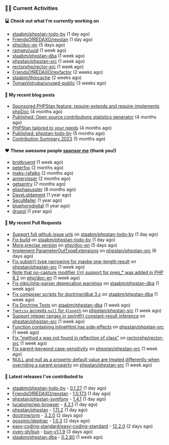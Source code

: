 ### 👨‍💻 Current Activities


#### 💻 Check out what I'm currently working on

- [staabm/phpstan-todo-by](https://github.com/staabm/phpstan-todo-by) (1 day ago)
- [FriendsOfREDAXO/rexstan](https://github.com/FriendsOfREDAXO/rexstan) (1 day ago)
- [php/doc-en](https://github.com/php/doc-en) (5 days ago)
- [ramsey/uuid](https://github.com/ramsey/uuid) (1 week ago)
- [staabm/phpstan-dba](https://github.com/staabm/phpstan-dba) (1 week ago)
- [phpstan/phpstan-src](https://github.com/phpstan/phpstan-src) (1 week ago)
- [rectorphp/rector-src](https://github.com/rectorphp/rector-src) (1 week ago)
- [FriendsOfREDAXO/rexfactor](https://github.com/FriendsOfREDAXO/rexfactor) (2 weeks ago)
- [staabm/thincache](https://github.com/staabm/thincache) (2 weeks ago)
- [TomasVotruba/unused-public](https://github.com/TomasVotruba/unused-public) (3 weeks ago)


#### 📜 My recent blog posts

- [Sponsored PHPStan feature: require-extends and require-implements phpDoc](https://staabm.github.io/2024/01/15/phpstan-require-extends-implements.html) (4 months ago)
- [Published: Open source contributions statistics generator](https://staabm.github.io/2024/01/10/oss-contribs-published.html) (4 months ago)
- [PHPStan tailored to your needs](https://staabm.github.io/2024/01/01/phpstan-customizing.html) (4 months ago)
- [Published: phpstan-todo-by](https://staabm.github.io/2023/12/17/phpstan-todo-by-published.html) (5 months ago)
- [Contribution Summary 2023](https://staabm.github.io/2023/12/07/contribution-summary-2023.html) (5 months ago)


#### ❤️ These awesome people [sponsor me](https://github.com/sponsors/staabm) (thank you!)

- [brotkrueml](https://github.com/brotkrueml) (1 week ago)
- [peterfox](https://github.com/peterfox) (2 months ago)
- [maks-rafalko](https://github.com/maks-rafalko) (2 months ago)
- [annervisser](https://github.com/annervisser) (2 months ago)
- [getsentry](https://github.com/getsentry) (7 months ago)
- [eliashaeussler](https://github.com/eliashaeussler) (8 months ago)
- [DaveLiddament](https://github.com/DaveLiddament) (1 year ago)
- [SecuMailer](https://github.com/SecuMailer) (1 year ago)
- [bluehorndigital](https://github.com/bluehorndigital) (1 year ago)
- [drupol](https://github.com/drupol) (1 year ago)


#### 🔨 My recent Pull Requests

- [Support full github issue urls](https://github.com/staabm/phpstan-todo-by/pull/95) on [staabm/phpstan-todo-by](https://github.com/staabm/phpstan-todo-by) (1 day ago)
- [Fix build](https://github.com/staabm/phpstan-todo-by/pull/94) on [staabm/phpstan-todo-by](https://github.com/staabm/phpstan-todo-by) (1 day ago)
- [More precise version](https://github.com/php/doc-en/pull/3400) on [php/doc-en](https://github.com/php/doc-en) (5 days ago)
- [Implement ParameterOutTypeExtensions](https://github.com/phpstan/phpstan-src/pull/3083) on [phpstan/phpstan-src](https://github.com/phpstan/phpstan-src) (6 days ago)
- [Fix substr() type narrowing for maybe one-length result](https://github.com/phpstan/phpstan-src/pull/3081) on [phpstan/phpstan-src](https://github.com/phpstan/phpstan-src) (1 week ago)
- [Note that no-capture modifier (/n) support for preg_* was added in PHP 8.2](https://github.com/php/doc-en/pull/3387) on [php/doc-en](https://github.com/php/doc-en) (1 week ago)
- [Fix nikic/php-parser deprecation warnings](https://github.com/staabm/phpstan-dba/pull/655) on [staabm/phpstan-dba](https://github.com/staabm/phpstan-dba) (1 week ago)
- [Fix composer scripts for doctrine/dbal 3.x](https://github.com/staabm/phpstan-dba/pull/654) on [staabm/phpstan-dba](https://github.com/staabm/phpstan-dba) (1 week ago)
- [Fix Doctrine Tests](https://github.com/staabm/phpstan-dba/pull/652) on [staabm/phpstan-dba](https://github.com/staabm/phpstan-dba) (1 week ago)
- [`fgetcsv` accepts `null` for `$length`](https://github.com/phpstan/phpstan-src/pull/3077) on [phpstan/phpstan-src](https://github.com/phpstan/phpstan-src) (1 week ago)
- [Support integer ranges in sprintf() constant-result inference](https://github.com/phpstan/phpstan-src/pull/3075) on [phpstan/phpstan-src](https://github.com/phpstan/phpstan-src) (1 week ago)
- [Function containing inlineHtml has side-effects](https://github.com/phpstan/phpstan-src/pull/3072) on [phpstan/phpstan-src](https://github.com/phpstan/phpstan-src) (1 week ago)
- [Fix &#34;method x was not found in reflection of class&#34;](https://github.com/rectorphp/rector-src/pull/5871) on [rectorphp/rector-src](https://github.com/rectorphp/rector-src) (1 week ago)
- [Fix parent-keyword case-sensitivity](https://github.com/phpstan/phpstan-src/pull/3064) on [phpstan/phpstan-src](https://github.com/phpstan/phpstan-src) (1 week ago)
- [NULL and null as a property default value are treated differently when overriding a parent property](https://github.com/phpstan/phpstan-src/pull/3063) on [phpstan/phpstan-src](https://github.com/phpstan/phpstan-src) (1 week ago)


#### 🔭 Latest releases I've contributed to

- [staabm/phpstan-todo-by](https://github.com/staabm/phpstan-todo-by) - [0.1.27](https://github.com/staabm/phpstan-todo-by/releases/tag/0.1.27) (1 day ago)
- [FriendsOfREDAXO/rexstan](https://github.com/FriendsOfREDAXO/rexstan) - [1.0.173](https://github.com/FriendsOfREDAXO/rexstan/releases/tag/1.0.173) (1 day ago)
- [phpstan/phpstan-symfony](https://github.com/phpstan/phpstan-symfony) - [1.4.1](https://github.com/phpstan/phpstan-symfony/releases/tag/1.4.1) (1 day ago)
- [lucatume/wp-browser](https://github.com/lucatume/wp-browser) - [4.2.1](https://github.com/lucatume/wp-browser/releases/tag/4.2.1) (1 day ago)
- [phpstan/phpstan](https://github.com/phpstan/phpstan) - [1.11.2](https://github.com/phpstan/phpstan/releases/tag/1.11.2) (1 day ago)
- [doctrine/orm](https://github.com/doctrine/orm) - [3.2.0](https://github.com/doctrine/orm/releases/tag/3.2.0) (2 days ago)
- [qossmic/deptrac](https://github.com/qossmic/deptrac) - [1.0.3](https://github.com/qossmic/deptrac/releases/tag/1.0.3) (2 days ago)
- [easy-coding-standard/easy-coding-standard](https://github.com/easy-coding-standard/easy-coding-standard) - [12.2.0](https://github.com/easy-coding-standard/easy-coding-standard/releases/tag/12.2.0) (2 days ago)
- [oven-sh/bun](https://github.com/oven-sh/bun) - [bun-v1.1.9](https://github.com/oven-sh/bun/releases/tag/bun-v1.1.9) (3 days ago)
- [staabm/phpstan-dba](https://github.com/staabm/phpstan-dba) - [0.2.80](https://github.com/staabm/phpstan-dba/releases/tag/0.2.80) (1 week ago)
